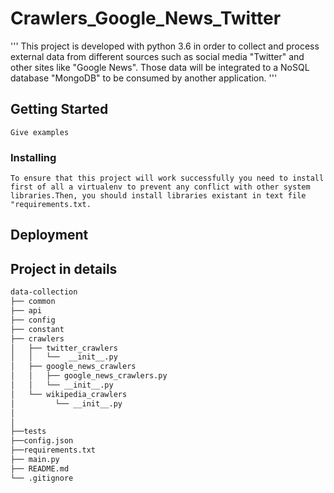 # Crawlers_Google_News_Twitter
'''
This project is developed with python 3.6 in order to collect and process external data from different sources such as social media "Twitter" and other sites like "Google News".
Those data will be integrated to a NoSQL database "MongoDB" to be consumed by another application.
'''
## Getting Started
```
Give examples
```

### Installing


```
To ensure that this project will work successfully you need to install first of all a virtualenv to prevent any conflict with other system libraries.Then, you should install libraries existant in text file "requirements.txt.
```

## Deployment

## Project in details
```sh
data-collection
├── common
├── api
├── config
├── constant
├── crawlers
│   ├── twitter_crawlers
│   │   └──  __init__.py
│   ├── google_news_crawlers
│   │   ├── google_news_crawlers.py
│   │   └── __init__.py
│   └── wikipedia_crawlers 
│         └── __init__.py
│ 
│   
├──tests     
├──config.json
├──requirements.txt 
├── main.py
├── README.md
└── .gitignore

